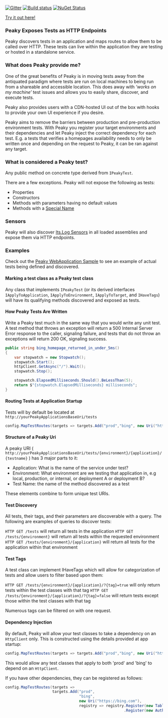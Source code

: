 [![Gitter](https://badges.gitter.im/PhillipPruett/Peaky.svg)](https://gitter.im/PhillipPruett/Peaky?utm_source=badge&utm_medium=badge&utm_campaign=pr-badge) [![Build status](https://ci.appveyor.com/api/projects/status/5ui79hatbw9k5yas/branch/master?svg=true)](https://ci.appveyor.com/project/PhillipPruett/peaky/branch/master)  [![NuGet Status](http://img.shields.io/nuget/v/Peaky.svg?style=flat)](https://www.nuget.org/packages/Peaky/) 

[Try it out here!](http://peaky-sample.azurewebsites.net/tests)

### Peaky Exposes Tests as HTTP Endpoints

Peaky discovers tests in an application and maps routes to allow them to be called over HTTP. These tests can live within the application they are testing or hosted in a standalone service.

### What does Peaky provide me?

One of the great benefits of Peaky is in moving tests away from the antiquated paradigm where tests are run on local machines to being run from a shareable and accessible location. This does away with _‘works on my machine’_ test issues and allows you to easily share, discover, and execute tests.

Peaky also provides users with a CDN-hosted UI out of the box with hooks to provide your own UI experience if you desire.

Peaky aims to remove the barriers between production and pre-production environment tests. With Peaky you register your target environments and their dependencies and let Peaky inject the correct dependency for each test.  E.g. a tests that verifies a homepages availability needs to only be written once and depending on the request to Peaky, it can be ran against any target. 

### What is considered a Peaky test?

Any public method on concrete type derived from `IPeakyTest`. 

There are a few exceptions. Peaky will not expose the following as tests:

* Properties
* Constructors
* Methods with parameters having no default values
* Methods with a [Special Name](https://msdn.microsoft.com/en-us/library/system.reflection.methodbase.isspecialname(v=vs.110).aspx)

### Sensors

Peaky will also discover [Its.Log Sensors](https://github.com/jonsequitur/Its.Log) in all loaded assemblies and expose them via HTTP endpoints.

### Examples

Check out the [Peaky WebApplication Sample](https://github.com/PhillipPruett/Peaky/tree/master/Sample/Peaky.SampleWebApplication) to see an example of actual tests being defined and discovered.

#### Marking a test class as a Peaky test class

Any class that implements `IPeakyTest` (or its derived interfaces `IApplyToApplication`, `IApplyToEnvironment`, `IApplyToTarget`, and `IHaveTags`) will have its qualifying methods discovered and exposed as tests.

#### How Peaky Tests Are Written

Write a Peaky test much in the same way that you would write any unit test. A test method that throws an exception will return a 500 Internal Server Error response to the caller, signaling failure, and tests that do not throw an exceptions will return 200 OK, signaling success. 

```csharp
public string bing_homepage_returned_in_under_5ms()
{
    var stopwatch = new Stopwatch();
    stopwatch.Start();
    httpClient.GetAsync("/").Wait();
    stopwatch.Stop();

    stopwatch.ElapsedMilliseconds.Should().BeLessThan(5);
    return $"{stopwatch.ElapsedMilliseconds} milliseconds";
}
```

#### Routing Tests at Application Startup

Tests will by default be located at `http://yourPeakyApplicationsBaseUri/tests`

```csharp
config.MapTestRoutes(targets => targets.Add("prod","bing", new Uri("https://bing.com")));
```

#### Structure of a Peaky Uri

A peaky URI ( `http://yourPeakyApplicationsBaseUri/tests/{environment}/{application}/{testname}` ) has 3 major parts to it:

* Application: What is the name of the service under test?
* Environment: What environment are we testing that application in, e.g local, production, or internal, or deployment A or deployment B?
* Test Name: the name of the method discovered as a test

These elements combine to form unique test URIs. 

#### Test Discovery

All tests, their tags, and their parameters are discoverable with a query. The following are examples of queries to discover tests:

`HTTP GET /tests` will return all tests in the application
`HTTP GET /tests/{environment}` will return all tests within the requested environment
`HTTP GET /tests/{environment}/{application}` will return all tests for the application within that environment


#### Test Tags

A test class can implement IHaveTags which will allow for categorization of tests and allow users to filter based upon them:

`HTTP GET /tests/{environment}/{application}/?{tag}=true` will only return tests within the test classes with that tag
`HTTP GET /tests/{environment}/{application}/?{tag}=false` will return tests except those within the test classes with that tag

Numerous tags can be filtered on with one request.


#### Dependency Injection

By default, Peaky will allow your test classes to take a dependency on an `HttpClient` only. This is constructed using the details provided at app startup:

```csharp
config.MapTestRoutes(targets => targets.Add("prod","bing", new Uri("https://bing.com")));
```
This would allow any test classes that apply to both 'prod' and 'bing' to depend on an `HttpClient`.

If you have other dependencies, they can be registered as follows:

```csharp
config.MapTestRoutes(targets =>
                     targets.Add("prod",
                                 "bing",
                                 new Uri("https://bing.com"),
                                 registry => registry.Register(new TableStorageClient())
                                                     .Register(new AuthenticatedHttpClient())));
```
